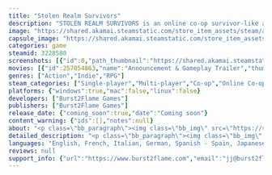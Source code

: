 ```yaml
---
title: "Stolen Realm Survivors"
description: "STOLEN REALM SURVIVORS is an online co-op survivor-like auto-shooter. Battle hordes of fierce enemies, discover ancient artifacts, merge unique skill trees, and unlock powerful upgrades to survive. Wield the full power of the Stolen Realm. Play solo or with friends against relentless minions!"
image: "https://shared.akamai.steamstatic.com/store_item_assets/steam/apps/3228580/header.jpg?t=1729633847"
capsule_image: "https://shared.akamai.steamstatic.com/store_item_assets/steam/apps/3228580/28bc1854b5f52f9b8cd6ccd4e27d8d1bcb83b703/capsule_231x87.jpg?t=1729633847"
categories: game
steamid: 3228580
screenshots: [{"id":0,"path_thumbnail":"https://shared.akamai.steamstatic.com/store_item_assets/steam/apps/3228580/ss_6d8626adc55e31c1185b3cdf92b39d11c63b6604.600x338.jpg?t=1729633847","path_full":"https://shared.akamai.steamstatic.com/store_item_assets/steam/apps/3228580/ss_6d8626adc55e31c1185b3cdf92b39d11c63b6604.1920x1080.jpg?t=1729633847"},{"id":1,"path_thumbnail":"https://shared.akamai.steamstatic.com/store_item_assets/steam/apps/3228580/ss_292214b6cf36b1ec203e1f2177f88335090291b7.600x338.jpg?t=1729633847","path_full":"https://shared.akamai.steamstatic.com/store_item_assets/steam/apps/3228580/ss_292214b6cf36b1ec203e1f2177f88335090291b7.1920x1080.jpg?t=1729633847"},{"id":2,"path_thumbnail":"https://shared.akamai.steamstatic.com/store_item_assets/steam/apps/3228580/ss_30235a38a698dd67febc74615b86c2a63f7d74e6.600x338.jpg?t=1729633847","path_full":"https://shared.akamai.steamstatic.com/store_item_assets/steam/apps/3228580/ss_30235a38a698dd67febc74615b86c2a63f7d74e6.1920x1080.jpg?t=1729633847"},{"id":3,"path_thumbnail":"https://shared.akamai.steamstatic.com/store_item_assets/steam/apps/3228580/ss_d664107e3e0d65bd9d523352199ee71cc4c4df55.600x338.jpg?t=1729633847","path_full":"https://shared.akamai.steamstatic.com/store_item_assets/steam/apps/3228580/ss_d664107e3e0d65bd9d523352199ee71cc4c4df55.1920x1080.jpg?t=1729633847"},{"id":4,"path_thumbnail":"https://shared.akamai.steamstatic.com/store_item_assets/steam/apps/3228580/ss_c793d0b2cb85f800d126e7bfc175ccd9de25db8a.600x338.jpg?t=1729633847","path_full":"https://shared.akamai.steamstatic.com/store_item_assets/steam/apps/3228580/ss_c793d0b2cb85f800d126e7bfc175ccd9de25db8a.1920x1080.jpg?t=1729633847"},{"id":5,"path_thumbnail":"https://shared.akamai.steamstatic.com/store_item_assets/steam/apps/3228580/ss_661cb82798d08c111989d6c6d9821733938914c2.600x338.jpg?t=1729633847","path_full":"https://shared.akamai.steamstatic.com/store_item_assets/steam/apps/3228580/ss_661cb82798d08c111989d6c6d9821733938914c2.1920x1080.jpg?t=1729633847"},{"id":6,"path_thumbnail":"https://shared.akamai.steamstatic.com/store_item_assets/steam/apps/3228580/ss_6f5d15c1e9be30d034cce1321a646272473f7d34.600x338.jpg?t=1729633847","path_full":"https://shared.akamai.steamstatic.com/store_item_assets/steam/apps/3228580/ss_6f5d15c1e9be30d034cce1321a646272473f7d34.1920x1080.jpg?t=1729633847"},{"id":7,"path_thumbnail":"https://shared.akamai.steamstatic.com/store_item_assets/steam/apps/3228580/ss_06f341f99e6cdc2def8dc692ff1e4dfde1c23d88.600x338.jpg?t=1729633847","path_full":"https://shared.akamai.steamstatic.com/store_item_assets/steam/apps/3228580/ss_06f341f99e6cdc2def8dc692ff1e4dfde1c23d88.1920x1080.jpg?t=1729633847"},{"id":8,"path_thumbnail":"https://shared.akamai.steamstatic.com/store_item_assets/steam/apps/3228580/ss_e5e562915d17869077445ec8d3e64217c46ef09b.600x338.jpg?t=1729633847","path_full":"https://shared.akamai.steamstatic.com/store_item_assets/steam/apps/3228580/ss_e5e562915d17869077445ec8d3e64217c46ef09b.1920x1080.jpg?t=1729633847"}]
movies: [{"id":257054863,"name":"Announcement & Gameplay Trailer","thumbnail":"https://shared.akamai.steamstatic.com/store_item_assets/steam/apps/257054863/429fe56fdf8edf1a4705c3f055eec1481534a0e1/movie_600x337.jpg?t=1729633840","webm":{"480":"http://video.akamai.steamstatic.com/store_trailers/257054863/movie480_vp9.webm?t=1729633840","max":"http://video.akamai.steamstatic.com/store_trailers/257054863/movie_max_vp9.webm?t=1729633840"},"mp4":{"480":"http://video.akamai.steamstatic.com/store_trailers/257054863/movie480.mp4?t=1729633840","max":"http://video.akamai.steamstatic.com/store_trailers/257054863/movie_max.mp4?t=1729633840"},"highlight":true}]
genres: ["Action","Indie","RPG"]
steam_categories: ["Single-player","Multi-player","Co-op","Online Co-op","Steam Achievements","Full controller support","Steam Cloud"]
platforms: {"windows":true,"mac":false,"linux":false}
developers: ["Burst2Flame Games"]
publishers: ["Burst2Flame Games"]
release_date: {"coming_soon":true,"date":"Coming soon"}
content_warning: {"ids":[],"notes":null}
about: "<p class=\"bb_paragraph\"><img class=\"bb_img\" src=\"https://shared.akamai.steamstatic.com/store_item_assets/steam/apps/3228580/extras/Stolen_Realm_Survivors_About_Us_Gif.gif?t=1729633847\" /></p><p class=\"bb_paragraph\">Greetings, Survivors!</p><p class=\"bb_paragraph\"></p><p class=\"bb_paragraph\"><strong>STOLEN REALM SURVIVORS </strong>is an <u>online co-op</u> survivor-like auto-shooter. Battle hordes of fierce enemies, discover ancient artifacts, merge unique skill trees, and unlock powerful upgrades to survive. Wield the full power and magic of the Stolen Realm. Play <u>solo</u> or <u>with friends</u> against relentless minions!</p><p class=\"bb_paragraph\"></p><p class=\"bb_paragraph\"><strong>REVERSE BULLET HELL, WITH UNMATCHED CUSTOMIZATION</strong></p><p class=\"bb_paragraph\"></p><p class=\"bb_paragraph\">Crush foes, find potent upgrade combos, and venture deeper into the mesmerizing regions of the Stolen Realm. Collect and assemble a formidable array of skills, unleash chaos on waves of fantastical enemies, and secure precious loot from deep within the realm. With auto-shooter mechanics, forget aiming and firing—just customize your character and run for your life, as you automatically fire away.</p><p class=\"bb_paragraph\"></p><p class=\"bb_paragraph\">Every quest is unique, with procedurally generated events and enemy waves. The Stolen Realm is ever-evolving.</p><p class=\"bb_paragraph\"></p><p class=\"bb_paragraph\"><strong>GAIN LOOT AND COMBINE SKILL TREES TO GROW STRONGER</strong></p><p class=\"bb_paragraph\"></p><p class=\"bb_paragraph\">Survivors, venture forth! Within the Stolen Realm, your goal is survival. Complete quests and events to face even deadlier and more rewarding encounters. Progress deeper into the realm, gain items and levels, and survive to claim your hefty rewards. Craft your unique character by blending loot and diverse skill trees.</p><p class=\"bb_paragraph\"></p><p class=\"bb_paragraph\"><strong>STOLEN REALM FROM A NEW PERSPECTIVE</strong></p><p class=\"bb_paragraph\"></p><p class=\"bb_paragraph\">Explore the Stolen Realm solo or with friends in a brand new way! Navigate environments like the Freewind Forest, Emberlands, and Castle Gloom from a top-down view, experiencing nonstop auto-shooter action. Immerse yourself in an incredible fantasy world rich with lore and untold stories. Adventure awaits!</p>"
detailed_description: "<p class=\"bb_paragraph\"><img class=\"bb_img\" src=\"https://shared.akamai.steamstatic.com/store_item_assets/steam/apps/3228580/extras/Stolen_Realm_Survivors_About_Us_Gif.gif?t=1729633847\" /></p><p class=\"bb_paragraph\">Greetings, Survivors!</p><p class=\"bb_paragraph\"></p><p class=\"bb_paragraph\"><strong>STOLEN REALM SURVIVORS </strong>is an <u>online co-op</u> survivor-like auto-shooter. Battle hordes of fierce enemies, discover ancient artifacts, merge unique skill trees, and unlock powerful upgrades to survive. Wield the full power and magic of the Stolen Realm. Play <u>solo</u> or <u>with friends</u> against relentless minions!</p><p class=\"bb_paragraph\"></p><p class=\"bb_paragraph\"><strong>REVERSE BULLET HELL, WITH UNMATCHED CUSTOMIZATION</strong></p><p class=\"bb_paragraph\"></p><p class=\"bb_paragraph\">Crush foes, find potent upgrade combos, and venture deeper into the mesmerizing regions of the Stolen Realm. Collect and assemble a formidable array of skills, unleash chaos on waves of fantastical enemies, and secure precious loot from deep within the realm. With auto-shooter mechanics, forget aiming and firing—just customize your character and run for your life, as you automatically fire away.</p><p class=\"bb_paragraph\"></p><p class=\"bb_paragraph\">Every quest is unique, with procedurally generated events and enemy waves. The Stolen Realm is ever-evolving.</p><p class=\"bb_paragraph\"></p><p class=\"bb_paragraph\"><strong>GAIN LOOT AND COMBINE SKILL TREES TO GROW STRONGER</strong></p><p class=\"bb_paragraph\"></p><p class=\"bb_paragraph\">Survivors, venture forth! Within the Stolen Realm, your goal is survival. Complete quests and events to face even deadlier and more rewarding encounters. Progress deeper into the realm, gain items and levels, and survive to claim your hefty rewards. Craft your unique character by blending loot and diverse skill trees.</p><p class=\"bb_paragraph\"></p><p class=\"bb_paragraph\"><strong>STOLEN REALM FROM A NEW PERSPECTIVE</strong></p><p class=\"bb_paragraph\"></p><p class=\"bb_paragraph\">Explore the Stolen Realm solo or with friends in a brand new way! Navigate environments like the Freewind Forest, Emberlands, and Castle Gloom from a top-down view, experiencing nonstop auto-shooter action. Immerse yourself in an incredible fantasy world rich with lore and untold stories. Adventure awaits!</p>"
languages: "English, French, Italian, German, Spanish - Spain, Japanese, Korean, Polish, Portuguese - Brazil, Russian, Simplified Chinese, Spanish - Latin America, Traditional Chinese, Turkish"
reviews: null
support_info: {"url":"https://www.burst2flame.com","email":"jj@burst2flame.com"}
---
```



